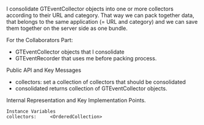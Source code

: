 I consolidate GTEventCollector objects into one or more collectors according to their URL and category. That way we can pack together data, that belongs to the same application (= URL and category) and we can save them together on the server side as one bundle.

For the Collaborators Part: 
- GTEventCollector objects that I consolidate
- GTEventRecorder that uses me before packing process.

Public API and Key Messages

- collectors: set a collection of collectors that should be consolidated
- consolidated returns collection of GTEventCollector objects.
 
Internal Representation and Key Implementation Points.

    Instance Variables
	collectors:		<OrderedCollection>
